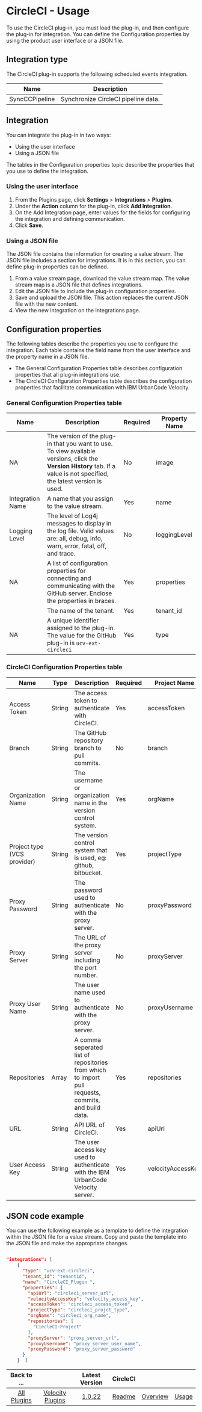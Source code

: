 
# CircleCI - Usage

To use the CircleCI plug-in, you must load the plug-in, and then configure the plug-in for integration. You can define the Configuration properties by using the product user interface or a JSON file.

## Integration type

The CircleCI plug-in supports the following scheduled events integration.

| Name | Description |
| --- | --- |
| SyncCCPipeline | Synchronize CircleCI pipeline data. |

## Integration

You can integrate the plug-in in two ways:

* Using the user interface
* Using a JSON file

The tables in the Configuration properties topic describe the properties that you use to define the integration.

### Using the user interface

1. From the Plugins page, click **Settings** > **Integrations** > **Plugins**.
2. Under the **Action** column for the plug-in, click **Add Integration**.
3. On the Add Integration page, enter values for the fields for configuring the integration and defining communication.
4. Click **Save**.

### Using a JSON file

The JSON file contains the information for creating a value stream. The JSON file includes a section for integrations. It is in this section, you can define plug-in properties can be defined.

1. From a value stream page, download the value stream map. The value stream map is a JSON file that defines integrations.
2. Edit the JSON file to include the plug-in configuration properties.
3. Save and upload the JSON file. This action replaces the current JSON file with the new content.
4. View the new integration on the Integrations page.

## Configuration properties

The following tables describe the properties you use to configure the integration. Each table contains the field name from the user interface and the property name in a JSON file.

* The General Configuration Properties table describes configuration properties that all plug-in integrations use.
* The CircleCI Configuration Properties table describes the configuration properties that facilitate communication with IBM UrbanCode Velocity.

### General Configuration Properties table

| Name | Description | Required | Property Name |
| --- | --- | ---| --- |
| NA | The version of the plug-in that you want to use. To view available versions, click the **Version History** tab. If a value is not specified, the latest version is used. | No | image |
| Integration Name | A name that you assign to the value stream. | Yes | name |
| Logging Level | The level of Log4j messages to display in the log file. Valid values are: all, debug, info, warn, error, fatal, off, and trace. | No | loggingLevel |
| NA | A list of configuration properties for connecting and communicating with the GitHub server. Enclose the properties in braces. | Yes | properties |
|  | The name of the tenant. | Yes | tenant_id |
| NA | A unique identifier assigned to the plug-in. The value for the GitHub plug-in is `ucv-ext-circleci` | Yes | type |

### CircleCI Configuration Properties table

| Name | Type | Description | Required | Project Name |
| --- | --- | --- | --- | --- |
| Access Token | String | The access token to authenticate with CircleCI. | Yes | accessToken |
| Branch | String | The GitHub repository branch to pull commits. | No | branch |
| Organization Name | String | The username or organization name in the version control system.| Yes | orgName |
| Project type (VCS provider) | String | The version control system that is used, eg: github, bitbucket. | Yes | projectType |
| Proxy Password | String | The password used to authenticate with the proxy server. | No | proxyPassword |
| Proxy Server | String | The URL of the proxy server including the port number. | No | proxyServer |
| Proxy User Name | String | The user name used to authenticate with the proxy server. | No | proxyUsername |
| Repositories | Array | A comma seperated list of repositories from which to import pull requests, commits, and build data. | Yes | repositories |
| URL| String | API URL of CircleCI. | Yes | apiUrl |
| User Access Key | String | The user access key used to authenticate with the IBM UrbanCode Velocity server.| Yes | velocityAccessKey |

## JSON code example

You can use the following example as a template to define the integration within the JSON file for a value stream. Copy and paste the template into the JSON file and make the appropriate changes.

```json

"integrations": [
    {
      "type": "ucv-ext-circleci",
      "tenant_id": "tenantid",
      "name": "CircleCI_Plugin ",
      "properties": {
        "apiUrl": "circleci_server_url",
        "velocityAccessKey": "velocity_access_key",
        "accessToken": "circleci_access_token",
        "projectType": "circleci_projct_type",
        "orgName": "circleci_org_name",
        "repositories": [
          "CiecleCI-Project"
        ],
        "proxyServer": "proxy_server_url",
        "proxyUsername": "proxy_server_user_name",
        "proxyPassword": "proxy_server_password"
      }
    }  ]

```

|Back to ...||Latest Version|CircleCI |||
| :---: | :---: | :---: | :---: | :---: | :---: |
|[All Plugins](../../index.md)|[Velocity Plugins](../README.md)|[1.0.22](https://raw.githubusercontent.com/UrbanCode/IBM-UCV-PLUGINS/main/files/ucv-ext-circleci/ucv-ext-circleci-1.0.22.tar.7z.001)|[Readme](README.md)|[Overview](overview.md)|[Usage](usage.md)|
